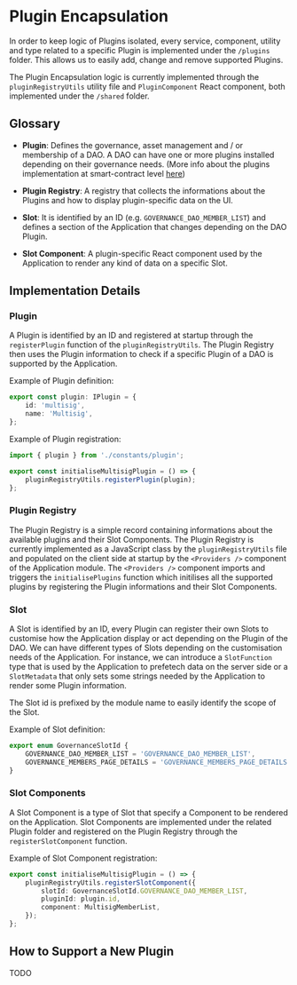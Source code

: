# Plugin Encapsulation

In order to keep logic of Plugins isolated, every service, component, utility and type related to a specific Plugin is
implemented under the `/plugins` folder. This allows us to easily add, change and remove supported Plugins.

The Plugin Encapsulation logic is currently implemented through the `pluginRegistryUtils` utility file and
`PluginComponent` React component, both implemented under the `/shared` folder.

## Glossary

-   **Plugin**: Defines the governance, asset management and / or membership of a DAO. A DAO can have one or more
    plugins installed depending on their governance needs. (More info about the plugins implementation at smart-contract
    level [here](https://devs.aragon.org/osx/how-it-works/core/plugins/))

-   **Plugin Registry**: A registry that collects the informations about the Plugins and how to display plugin-specific
    data on the UI.

-   **Slot**: It is identified by an ID (e.g. `GOVERNANCE_DAO_MEMBER_LIST`) and defines a section of the Application
    that changes depending on the DAO Plugin.

-   **Slot Component**: A plugin-specific React component used by the Application to render any kind of data on a
    specific Slot.

## Implementation Details

### Plugin

A Plugin is identified by an ID and registered at startup through the `registerPlugin` function of the
`pluginRegistryUtils`. The Plugin Registry then uses the Plugin information to check if a specific Plugin of a DAO is
supported by the Application.

Example of Plugin definition:

```typescript
export const plugin: IPlugin = {
    id: 'multisig',
    name: 'Multisig',
};
```

Example of Plugin registration:

```typescript
import { plugin } from './constants/plugin';

export const initialiseMultisigPlugin = () => {
    pluginRegistryUtils.registerPlugin(plugin);
};
```

### Plugin Registry

The Plugin Registry is a simple record containing informations about the available plugins and their Slot Components.
The Plugin Registry is currently implemented as a JavaScript class by the `pluginRegistryUtils` file and populated on
the client side at startup by the `<Providers />` component of the Application module. The `<Providers />` component
imports and triggers the `initialisePlugins` function which initilises all the supported plugins by registering the
Plugin informations and their Slot Components.

### Slot

A Slot is identified by an ID, every Plugin can register their own Slots to customise how the Application display or act
depending on the Plugin of the DAO. We can have different types of Slots depending on the customisation needs of the
Application. For instance, we can introduce a `SlotFunction` type that is used by the Application to prefetech data on
the server side or a `SlotMetadata` that only sets some strings needed by the Application to render some Plugin
information.

The Slot id is prefixed by the module name to easily identify the scope of the Slot.

Example of Slot definition:

```typescript
export enum GovernanceSlotId {
    GOVERNANCE_DAO_MEMBER_LIST = 'GOVERNANCE_DAO_MEMBER_LIST',
    GOVERNANCE_MEMBERS_PAGE_DETAILS = 'GOVERNANCE_MEMBERS_PAGE_DETAILS',
}
```

### Slot Components

A Slot Component is a type of Slot that specify a Component to be rendered on the Application. Slot Components are
implemented under the related Plugin folder and registered on the Plugin Registry through the `registerSlotComponent`
function.

Example of Slot Component registration:

```typescript
export const initialiseMultisigPlugin = () => {
    pluginRegistryUtils.registerSlotComponent({
        slotId: GovernanceSlotId.GOVERNANCE_DAO_MEMBER_LIST,
        pluginId: plugin.id,
        component: MultisigMemberList,
    });
};
```

## How to Support a New Plugin

TODO
